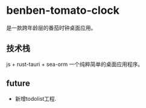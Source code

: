 # benben-tomato-clock
是一款跨年龄层的番茄时钟桌面应用。

## 技术栈
js + rust-tauri + sea-orm 一个纯粹简单的桌面应用程序。

## future
- 新增todolist工程.

